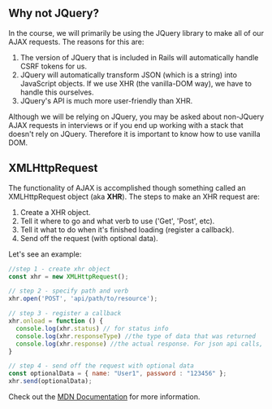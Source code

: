 ## Why not JQuery?

In the course, we will primarily be using the JQuery library to make all of our AJAX requests. The reasons for this are:

1. The version of JQuery that is included in Rails will automatically handle CSRF tokens for us.
2. JQuery will automatically transform JSON (which is a string) into JavaScript objects. If we use XHR (the vanilla-DOM way), we have to handle this ourselves.
3.  JQuery's API is much more user-friendly than XHR.

Although we will be relying on JQuery, you may be asked about non-JQuery AJAX requests in interviews or if you end up working with a stack that doesn't rely on JQuery. Therefore it is important to know how to use vanilla DOM.

## XMLHttpRequest

The functionality of AJAX is accomplished though something called an XMLHttpRequest object (aka **XHR**). The steps to make an XHR request are:

1. Create a XHR object.
2. Tell it where to go and what verb to use ('Get', 'Post', etc).
3. Tell it what to do when it's finished loading (register a callback).
4. Send off the request (with optional data).

Let's see an example:

```js
//step 1 - create xhr object
const xhr = new XMLHttpRequest();

// step 2 - specify path and verb
xhr.open('POST', 'api/path/to/resource');

// step 3 - register a callback
xhr.onload = function () {
  console.log(xhr.status) // for status info
  console.log(xhr.responseType) //the type of data that was returned
  console.log(xhr.response) //the actual response. For json api calls, this will be a json string
}

// step 4 - send off the request with optional data
const optionalData = { name: "User1", password : "123456" };
xhr.send(optionalData);
```

Check out the [MDN Documentation][xhr-docs] for more information.

[xhr-docs]: https://developer.mozilla.org/en-US/docs/Web/API/XMLHttpRequest
